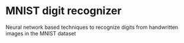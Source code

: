 # MNIST digit recognizer


Neural network based techniques to recognize digits from handwritten images in the MNIST dataset





